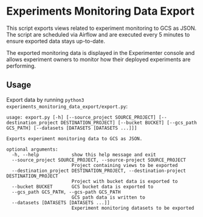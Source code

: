 # Experiments Monitoring Data Export

This script exports views related to experiment monitoring to GCS as JSON. The script are scheduled
via Airflow and are executed every 5 minutes to ensure exported data stays up-to-date.

The exported monitoring data is displayed in the Experimenter console and allows experiment owners
to monitor how their deployed experiments are performing.

## Usage

Export data by running `python3 experiments_monitoring_data_export/export.py`:
```
usage: export.py [-h] [--source_project SOURCE_PROJECT] [--destination_project DESTINATION_PROJECT] [--bucket BUCKET] [--gcs_path GCS_PATH] [--datasets [DATASETS [DATASETS ...]]]

Exports experiment monitoring data to GCS as JSON.

optional arguments:
  -h, --help            show this help message and exit
  --source_project SOURCE_PROJECT, --source-project SOURCE_PROJECT
                        Project containing views to be exported
  --destination_project DESTINATION_PROJECT, --destination-project DESTINATION_PROJECT
                        Project with bucket data is exported to
  --bucket BUCKET       GCS bucket data is exported to
  --gcs_path GCS_PATH, --gcs-path GCS_PATH
                        GCS path data is written to
  --datasets [DATASETS [DATASETS ...]]
                        Experiment monitoring datasets to be exported
```
